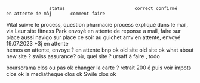                     status                          correct confirmé        en attente de màj       comment faire

Vital               suivre le process, question pharmacie                                           process expliqué dans le mail, via Leur site
fitness Park        envoyé                                                  en attente de reponse a mail, faire sur place aussi 
navigo              sur place ce soir                                                               au guichet
amv                 en attente, envoyé 19.07.2023   +3j                     en attente                                 
hemos               en attente, envoye ?                                    en attente
bnp                 ok old site                     old site ok             what about new site ? 
swiss assurance?    où, quel site ? 
ursaff              à faire , todo 

boursorama              clos ou pas                 ok                                              changer la carte ?     retrait 200 é puis voir 
impots                  clos                        ok
la mediatheque          clos                        ok
Swile                   clos                        ok
